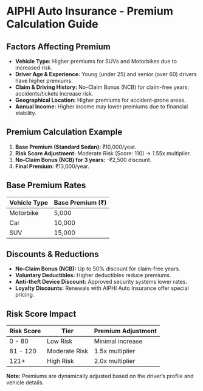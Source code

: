 <!-- # AIPHI Auto Insurance - Premium Calculation Guide

## Factors Affecting Premium
- **Vehicle Type:** Higher premiums for luxury or high-performance vehicles.
- **Driver Age & Experience:** Young and inexperienced drivers pay higher premiums.
- **Claim History:** No-Claim Bonus (NCB) provides discounts for claim-free years.
- **Geographical Location:** Higher rates for high-accident zones.
- **Usage Type:** Commercial vehicles attract higher premiums.

## Premium Calculation Example
1. Base Premium for a standard sedan: ₹10,000/year.
2. No-Claim Bonus (NCB) for 3 years: -₹2,500.
3. Add-on Covers (Zero Depreciation + Roadside Assistance): +₹3,000.
4. Final Premium: ₹10,500/year.

## Discounts & Reductions
- No-Claim Bonus: Up to 50% discount for claim-free years.
- Voluntary Deductibles: Higher deductibles lower premiums.
- Anti-theft Device Discount: Approved devices reduce rates.
- Loyalty Discounts: Existing customers get renewal benefits. -->

# AIPHI Auto Insurance - Premium Calculation Guide

## Factors Affecting Premium
- **Vehicle Type:** Higher premiums for SUVs and Motorbikes due to increased risk.
- **Driver Age & Experience:** Young (under 25) and senior (over 60) drivers have higher premiums.
- **Claim & Driving History:** No-Claim Bonus (NCB) for claim-free years; accidents/tickets increase risk.
- **Geographical Location:** Higher premiums for accident-prone areas.
- **Annual Income:** Higher income may lower premiums due to financial stability.

## Premium Calculation Example
1. **Base Premium (Standard Sedan):** ₹10,000/year.
2. **Risk Score Adjustment:** Moderate Risk (Score: 110) → 1.55x multiplier.
3. **No-Claim Bonus (NCB) for 3 years:** -₹2,500 discount.
4. **Final Premium:** ₹13,000/year.

## Base Premium Rates
| Vehicle Type | Base Premium (₹) |
|-------------|----------------|
| Motorbike   | 5,000          |
| Car         | 10,000         |
| SUV         | 15,000         |

## Discounts & Reductions
- **No-Claim Bonus (NCB):** Up to 50% discount for claim-free years.
- **Voluntary Deductibles:** Higher deductibles reduce premiums.
- **Anti-theft Device Discount:** Approved security systems lower rates.
- **Loyalty Discounts:** Renewals with AIPHI Auto Insurance offer special pricing.

## Risk Score Impact
| Risk Score | Tier           | Premium Adjustment |
|------------|---------------|--------------------|
| 0 - 80    | Low Risk      | Minimal increase  |
| 81 - 120  | Moderate Risk | 1.5x multiplier   |
| 121+      | High Risk     | 2.0x multiplier   |

**Note:** Premiums are dynamically adjusted based on the driver’s profile and vehicle details.
